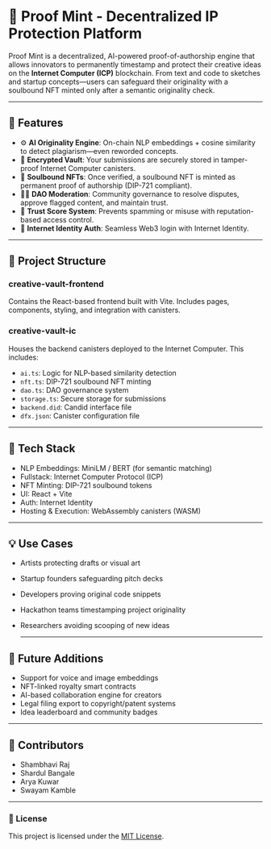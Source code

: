 # 🎨 Proof Mint - Decentralized IP Protection Platform

Proof Mint is a decentralized, AI-powered proof-of-authorship engine that allows innovators to permanently timestamp and protect their creative ideas on the **Internet Computer (ICP)** blockchain. From text and code to sketches and startup concepts—users can safeguard their originality with a soulbound NFT minted only after a semantic originality check.

---

## 🚀 Features

- ⚙️ **AI Originality Engine**: On-chain NLP embeddings + cosine similarity to detect plagiarism—even reworded concepts.
- 🔐 **Encrypted Vault**: Your submissions are securely stored in tamper-proof Internet Computer canisters.
- 🧾 **Soulbound NFTs**: Once verified, a soulbound NFT is minted as permanent proof of authorship (DIP-721 compliant).
- 🧑‍⚖️ **DAO Moderation**: Community governance to resolve disputes, approve flagged content, and maintain trust.
- 🧠 **Trust Score System**: Prevents spamming or misuse with reputation-based access control.
- 👤 **Internet Identity Auth**: Seamless Web3 login with Internet Identity.

---

## 📁 Project Structure

### creative-vault-frontend
Contains the React-based frontend built with Vite. Includes pages, components, styling, and integration with canisters.

### creative-vault-ic
Houses the backend canisters deployed to the Internet Computer. This includes:

- `ai.ts`: Logic for NLP-based similarity detection
- `nft.ts`: DIP-721 soulbound NFT minting
- `dao.ts`: DAO governance system
- `storage.ts`: Secure storage for submissions
- `backend.did`: Candid interface file
- `dfx.json`: Canister configuration file

---

## 🔗 Tech Stack
- NLP Embeddings: MiniLM / BERT (for semantic matching)
- Fullstack: Internet Computer Protocol (ICP)
- NFT Minting: DIP-721 soulbound tokens
- UI: React + Vite
- Auth: Internet Identity
- Hosting & Execution: WebAssembly canisters (WASM)

---

## 💡 Use Cases
-  Artists protecting drafts or visual art
- Startup founders safeguarding pitch decks
- Developers proving original code snippets
- Hackathon teams timestamping project originality
- Researchers avoiding scooping of new ideas

  ---

## 🔮 Future Additions
- Support for voice and image embeddings
- NFT-linked royalty smart contracts
- AI-based collaboration engine for creators
- Legal filing export to copyright/patent systems
- Idea leaderboard and community badges

---

## 👥 Contributors
- Shambhavi Raj
- Shardul Bangale
- Arya Kuwar
- Swayam Kamble

---

### 📝 License

This project is licensed under the [MIT License](LICENSE).
